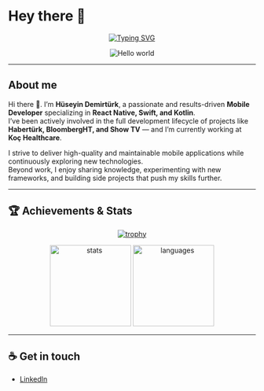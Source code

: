 # Hey there 👋

<p align="center">
  <a href="https://git.io/typing-svg">
    <img src="https://readme-typing-svg.demolab.com?font=Fira+Code&size=22&pause=1000&color=00C7FF&center=true&vCenter=true&width=600&lines=Hi+there+👋;I'm+Hüseyin+Demirtürk;Mobile+Developer+%7C+React+Native+%7C+Swift+%7C+Kotlin" alt="Typing SVG" />
  </a>
</p>

<p align="center">
  <img src="https://raw.githubusercontent.com/sagar-viradiya/sagar-viradiya/master/resources/banner.png" alt="Hello world" />
</p>

---

## About me

Hi there 👋. I’m **Hüseyin Demirtürk**, a passionate and results-driven **Mobile Developer** specializing in **React Native, Swift, and Kotlin**.  
I’ve been actively involved in the full development lifecycle of projects like **Habertürk, BloombergHT, and Show TV** — and I’m currently working at **Koç Healthcare**.

I strive to deliver high-quality and maintainable mobile applications while continuously exploring new technologies.  
Beyond work, I enjoy sharing knowledge, experimenting with new frameworks, and building side projects that push my skills further.  

---

## 🏆 Achievements & Stats

<p align="center">
  <a href="https://github.com/ryo-ma/github-profile-trophy">
    <img src="https://github-profile-trophy.vercel.app/?username=HuseyinDemirturk&theme=onedark&row=1&column=6" alt="trophy" />
  </a>
</p>

<p align="center">
  <img src="https://github-readme-stats.vercel.app/api?username=HuseyinDemirturk&show_icons=true&theme=radical" alt="stats" height="165" />
  <img src="https://github-readme-stats.vercel.app/api/top-langs/?username=HuseyinDemirturk&layout=compact&theme=radical" alt="languages" height="165" />
</p>

---

## ☕ Get in touch

- [LinkedIn](https://www.linkedin.com/in/huseyindemirturk)
